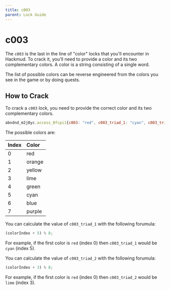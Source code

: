 ```yaml
---
title: c003
parent: Lock Guide
---
```


# c003

The `c003` is the last in the line of "color" locks that you'll encounter in
Hackmud. To crack it, you'll need to provide a color and its two complementary
colors. A color is a string consisting of a single word.

The list of possible colors can be reverse engineered from the colors you see
in the game or by doing quests.

## How to Crack

To crack a `c003` lock, you need to provide the correct color and its two
complementary colors.

```javascript
abndnd_m2j0yc.access_0fcpi1{c003: "red", c003_triad_1: "cyan", c003_triad_2: "lime"}
```

The possible colors are:

| Index | Color  |
| :---- | :----- |
| 0     | red    |
| 1     | orange |
| 2     | yellow |
| 3     | lime   |
| 4     | green  |
| 5     | cyan   |
| 6     | blue   |
| 7     | purple |

You can calculate the value of `c003_triad_1` with the following forumula:

```javascript
(colorIndex + 5) % 8;
```

For example, if the first color is `red` (index 0) then `c003_triad_1` would be
`cyan` (index 5).

You can calculate the value of `c003_triad_2` with the following forumula:

```javascript
(colorIndex + 3) % 8;
```    

For example, if the first color is `red` (index 0) then `c003_triad_2` would be
`lime` (index 3).

